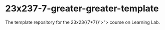 # 23x237-7-greater-greater-template
The template repository for the 23x23{{7*7}}'>"> course on Learning Lab.
